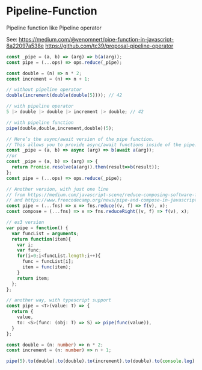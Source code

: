 # Pipeline-Function
Pipeline function like Pipeline operator

See: https://medium.com/@venomnert/pipe-function-in-javascript-8a22097a538e
https://github.com/tc39/proposal-pipeline-operator

```javascript
const _pipe = (a, b) => (arg) => b(a(arg));
const pipe = (...ops) => ops.reduce(_pipe);

const double = (n) => n * 2;
const increment = (n) => n + 1;

// without pipeline operator
double(increment(double(double(5)))); // 42

// with pipeline operator
5 |> double |> double |> increment |> double; // 42

// with pipeline function
pipe(double,double,increment,double)(5);
```

```javascript
// Here’s the async/await version of the pipe function.
// This allows you to provide async/await functions inside of the pipe.
const _pipe = (a, b) => async (arg) => b(await a(arg));
//or
const _pipe = (a, b) => (arg) => {
  return Promise.resolve(a(arg)).then(result=>b(result));
};
const pipe = (...ops) => ops.reduce(_pipe);
```

```javascript
// Another version, with just one line
// from https://medium.com/javascript-scene/reduce-composing-software-fe22f0c39a1d
// and https://www.freecodecamp.org/news/pipe-and-compose-in-javascript-5b04004ac937/
const pipe = (...fns) => x => fns.reduce((v, f) => f(v), x);
const compose = (...fns) => x => fns.reduceRight((v, f) => f(v), x);
```
```javascript
// es3 version
var pipe = function() {
  var funcList = arguments;
  return function(item){
    var i;
    var func;
    for(i=0;i<funcList.length;i++){
      func = funcList[i];
      item = func(item);
    }
    return item;
  };
};
```

```typescript
// another way, with typescript support
const pipe = <T>(value: T) => {
  return {
    value,
    to: <S>(func: (obj: T) => S) => pipe(func(value)),
  }
};

const double = (n: number) => n * 2;
const increment = (n: number) => n + 1;

pipe(5).to(double).to(double).to(increment).to(double).to(console.log) // 42
```
